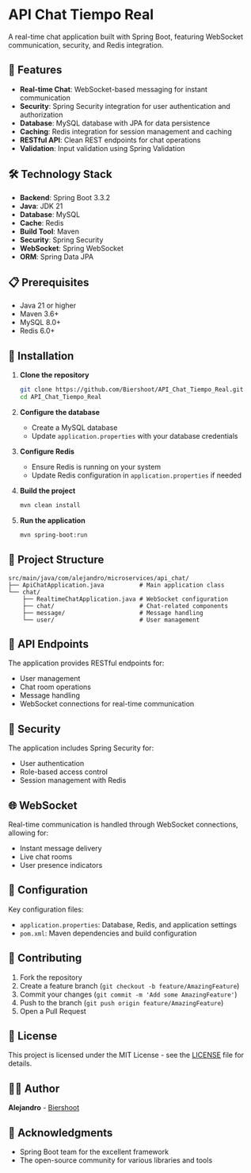 # API Chat Tiempo Real

A real-time chat application built with Spring Boot, featuring WebSocket communication, security, and Redis integration.

## 🚀 Features

- **Real-time Chat**: WebSocket-based messaging for instant communication
- **Security**: Spring Security integration for user authentication and authorization
- **Database**: MySQL database with JPA for data persistence
- **Caching**: Redis integration for session management and caching
- **RESTful API**: Clean REST endpoints for chat operations
- **Validation**: Input validation using Spring Validation

## 🛠️ Technology Stack

- **Backend**: Spring Boot 3.3.2
- **Java**: JDK 21
- **Database**: MySQL
- **Cache**: Redis
- **Build Tool**: Maven
- **Security**: Spring Security
- **WebSocket**: Spring WebSocket
- **ORM**: Spring Data JPA

## 📋 Prerequisites

- Java 21 or higher
- Maven 3.6+
- MySQL 8.0+
- Redis 6.0+

## 🔧 Installation

1. **Clone the repository**
   ```bash
   git clone https://github.com/Biershoot/API_Chat_Tiempo_Real.git
   cd API_Chat_Tiempo_Real
   ```

2. **Configure the database**
   - Create a MySQL database
   - Update `application.properties` with your database credentials

3. **Configure Redis**
   - Ensure Redis is running on your system
   - Update Redis configuration in `application.properties` if needed

4. **Build the project**
   ```bash
   mvn clean install
   ```

5. **Run the application**
   ```bash
   mvn spring-boot:run
   ```

## 📁 Project Structure

```
src/main/java/com/alejandro/microservices/api_chat/
├── ApiChatApplication.java          # Main application class
└── chat/
    ├── RealtimeChatApplication.java # WebSocket configuration
    ├── chat/                        # Chat-related components
    ├── message/                     # Message handling
    └── user/                        # User management
```

## 🔌 API Endpoints

The application provides RESTful endpoints for:
- User management
- Chat room operations
- Message handling
- WebSocket connections for real-time communication

## 🔐 Security

The application includes Spring Security for:
- User authentication
- Role-based access control
- Session management with Redis

## 🌐 WebSocket

Real-time communication is handled through WebSocket connections, allowing for:
- Instant message delivery
- Live chat rooms
- User presence indicators

## 📝 Configuration

Key configuration files:
- `application.properties`: Database, Redis, and application settings
- `pom.xml`: Maven dependencies and build configuration

## 🤝 Contributing

1. Fork the repository
2. Create a feature branch (`git checkout -b feature/AmazingFeature`)
3. Commit your changes (`git commit -m 'Add some AmazingFeature'`)
4. Push to the branch (`git push origin feature/AmazingFeature`)
5. Open a Pull Request

## 📄 License

This project is licensed under the MIT License - see the [LICENSE](LICENSE) file for details.

## 👨‍💻 Author

**Alejandro** - [Biershoot](https://github.com/Biershoot)

## 🙏 Acknowledgments

- Spring Boot team for the excellent framework
- The open-source community for various libraries and tools
